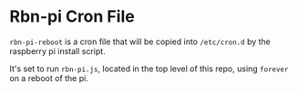 Rbn-pi Cron File
===

`rbn-pi-reboot` is a cron file that will be copied into `/etc/cron.d` by the raspberry pi install script.

It's set to run `rbn-pi.js`, located in the top level of this repo, using `forever` on a reboot of the pi.
